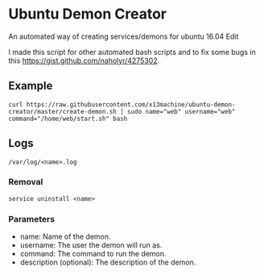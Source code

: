 # Ubuntu Demon Creator
An automated way of creating services/demons for ubuntu 16.04 Edit

I made this script for other automated bash scripts and to fix some bugs in this https://gist.github.com/naholyr/4275302.

## Example
	curl https://raw.githubusercontent.com/x13machine/ubuntu-demon-creator/master/create-demon.sh | sudo name="web" username="web" command="/home/web/start.sh" bash
## Logs
	/var/log/<name>.log
### Removal
	service uninstall <name>
### Parameters
* name: Name of the demon.
* username: The user the demon will run as.
* command: The command to run the demon.
* description (optional): The description of the demon.
